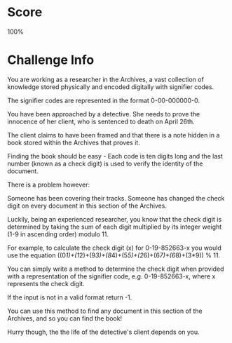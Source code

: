 # Score
100%

# Challenge Info
You are working as a researcher in the Archives, a vast collection of knowledge stored physically and encoded digitally with signifier codes.

The signifier codes are represented in the format 0-00-000000-0.

You have been approached by a detective. She needs to prove the innocence of her client, who is sentenced to death on April 26th.

The client claims to have been framed and that there is a note hidden in a book stored within the Archives that proves it.

Finding the book should be easy - Each code is ten digits long and the last number (known as a check digit) is used to verify the identity of the document.

There is a problem however:

Someone has been covering their tracks. Someone has changed the check digit on every document in this section of the Archives.

Luckily, being an experienced researcher, you know that the check digit is determined by taking the sum of each digit multiplied by its integer weight (1-9 in ascending order) modulo 11.

For example, to calculate the check digit (x) for 0-19-852663-x you would use the equation ((0*1)+(1*2)+(9*3)+(8*4)+(5*5)+(2*6)+(6*7)+(6*8)+(3*9)) % 11.

You can simply write a method to determine the check digit when provided with a representation of the signifier code, e.g. 0-19-852663-x, where x represents the check digit.

If the input is not in a valid format return -1.

You can use this method to find any document in this section of the Archives, and so you can find the book!

Hurry though, the the life of the detective's client depends on you.
